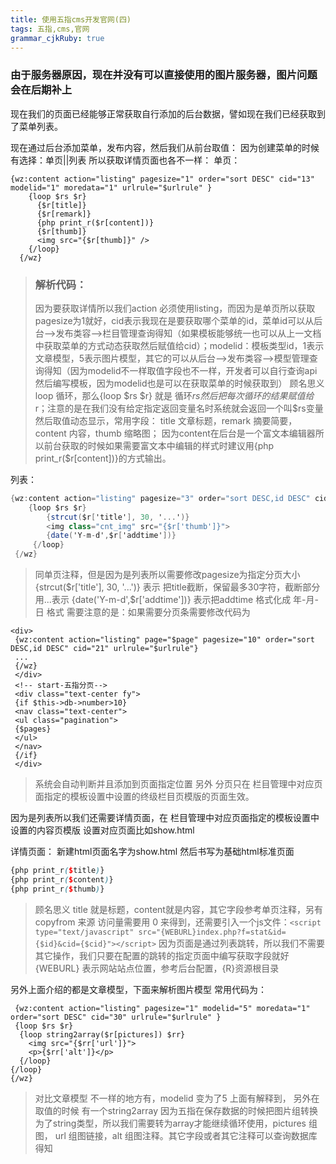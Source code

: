 ```yaml
---
title: 使用五指cms开发官网(四)
tags: 五指,cms,官网
grammar_cjkRuby: true
---
```

### 由于服务器原因，现在并没有可以直接使用的图片服务器，图片问题会在后期补上

现在我们的页面已经能够正常获取自行添加的后台数据，譬如现在我们已经获取到了菜单列表。

现在通过后台添加菜单，发布内容，然后我们从前台取值：
因为创建菜单的时候有选择：单页||列表 所以获取详情页面也各不一样：
单页：

``` dust
{wz:content action="listing" pagesize="1" order="sort DESC" cid="13" modelid="1" moredata="1" urlrule="$urlrule" }
    {loop $rs $r}
      {$r[title]}
      {$r[remark]}
      {php print_r($r[content])}
      {$r[thumb]}
      <img src="{$r[thumb]}" />
    {/loop}
  {/wz}
```
>  ### 解析代码：
> 因为要获取详情所以我们action 必须使用listing，而因为是单页所以获取pagesize为1就好，cid表示我现在是要获取哪个菜单的id，菜单id可以从后台-->发布类容-->栏目管理查询得知（如果模板能够统一也可以从上一文档中获取菜单的方式动态获取然后赋值给cid）；modelid：模板类型id，1表示文章模型，5表示图片模型，其它的可以从后台-->发布类容-->模型管理查询得知（因为modelid不一样取值字段也不一样，开发者可以自行查询api然后编写模板，因为modelid也是可以在获取菜单的时候获取到）
> 顾名思义loop 循环，那么{loop $rs $r} 就是 循环$rs 然后把每次循环的结果赋值给$r；注意的是在我们没有给定指定返回变量名时系统就会返回一个叫$rs变量
> 然后取值动态显示，常用字段： title 文章标题，remark 摘要简要，content 内容，thumb 缩略图； 因为content在后台是一个富文本编辑器所以前台获取的时候如果需要富文本中编辑的样式时建议用{php print_r($r[content])}的方式输出。


列表：

``` cs
{wz:content action="listing" pagesize="3" order="sort DESC,id DESC" cid="21"} 
	{loop $rs $r}
        {strcut($r['title'], 30, '...')}
        <img class="cnt_img" src="{$r['thumb']}"> 
        {date('Y-m-d',$r['addtime'])}
     {/loop}
 {/wz}
```

> 同单页注释，但是因为是列表所以需要修改pagesize为指定分页大小
> {strcut($r['title'], 30, '...')} 表示 把title截断，保留最多30字符，截断部分用...表示
> {date('Y-m-d',$r['addtime'])} 表示把addtime 格式化成 年-月-日 格式
> 需要注意的是：如果需要分页条需要修改代码为

``` dust
<div>
 {wz:content action="listing" page="$page" pagesize="10" order="sort DESC,id DESC" cid="21" urlrule="$urlrule"}
 ...
 {/wz}
 </div>
 <!-- start-五指分页-->
 <div class="text-center fy">
 {if $this->db->number>10}
 <nav class="text-center">
 <ul class="pagination">
 {$pages}
 </ul>
 </nav>
 {/if}
 </div>
```
> 系统会自动判断并且添加到页面指定位置
> 另外 分页只在 栏目管理中对应页面指定的模板设置中设置的终级栏目页模版的页面生效。

因为是列表所以我们还需要详情页面，在 栏目管理中对应页面指定的模板设置中设置的内容页模版 设置对应页面比如show.html

详情页面：
新建html页面名字为show.html
然后书写为基础html标准页面

``` scss
{php print_r($title)}
{php print_r($content)}
{php print_r($thumb)}
```
> 顾名思义 title 就是标题，content就是内容，其它字段参考单页注释，另有copyfrom 来源 访问量需要用 <lable id="hits">0</lable> 来得到，还需要引入一个js文件：`<script type="text/javascript" src="{WEBURL}index.php?f=stat&id={$id}&cid={$cid}"></script>` 
> 因为页面是通过列表跳转，所以我们不需要其它操作，我们只要在配置的跳转的指定页面中编写获取字段就好
> {WEBURL} 表示网站站点位置，参考后台配置，{R}资源根目录
 
 另外上面介绍的都是文章模型，下面来解析图片模型
 常用代码为：

``` dust
 {wz:content action="listing" pagesize="1" modelid="5" moredata="1" order="sort DESC" cid="30" urlrule="$urlrule" }
 {loop $rs $r}
  {loop string2array($r[pictures]) $rr}
    <img src="{$rr['url']}">
    <p>{$rr['alt']}</p>
  {/loop}
{/loop} 
{/wz}
```
> 对比文章模型 不一样的地方有，modelid 变为了5 上面有解释到，
> 另外在取值的时候 有一个string2array 因为五指在保存数据的时候把图片组转换为了string类型，所以我们需要转为array才能继续循环使用，pictures 组图， url 组图链接，alt 组图注释。其它字段或者其它注释可以查询数据库得知

 

